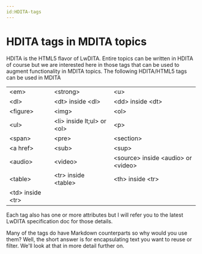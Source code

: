 ```yaml
---
id:HDITA-tags
---
```


# HDITA tags in MDITA topics

HDITA is the HTML5 flavor of LwDITA. Entire topics can be written in HDITA of course but we are interested here in those tags that can be used to augment functionality in MDITA topics. The following HDITA/HTML5 tags can be used in MDITA

<table>
  <tr>
    <td>&lt;em&gt;</td>
    <td>&lt;strong&gt;</td>
    <td>&lt;u&gt;</td>
  </tr>
  <tr>
    <td>&lt;dl&gt;</td>
    <td>&lt;dt&gt; inside &lt;dl&gt;</td>
    <td>&lt;dd&gt; inside &lt;dt&gt;</td>
  </tr>
  <tr>
    <td>&lt;figure&gt;</td>
    <td>&lt;img&gt;</td>
    <td>&lt;ol&gt;</td>
  </tr>
  <tr>
    <td>&lt;ul&gt;</td>
    <td>&lt;li&gt; inside lt;ul&gt; or &lt;ol&gt;</td>
    <td>&lt;p&gt;</td>
  </tr>
  <tr>
    <td>&lt;span&gt;</td>
    <td>&lt;pre&gt;</td>
    <td>&lt;section&gt;</td>
  </tr>
  <tr>
    <td>&lt;a href&gt;</td>
    <td>&lt;sub&gt;</td>
    <td>&lt;sup&gt;</td>
  </tr>
  <tr>
    <td>&lt;audio&gt;</td>
    <td>&lt;video&gt;</td>
    <td>&lt;source&gt; inside &lt;audio&gt; or &lt;video&gt;</td>
  </tr>
  <tr>
    <td>&lt;table&gt;</td>
    <td>&lt;tr&gt; inside &lt;table&gt;</td>
    <td>&lt;th&gt; inside &lt;tr&gt;</td>
  </tr>
  <tr>
    <td>&lt;td&gt; inside &lt;tr&gt;</td>
    <td></td>
    <td></td>
  </tr>
</table>

Each tag also has one or more attributes but I will refer you to the latest LwDITA specification doc for those details.

Many of the tags do have Markdown counterparts so why would you use them? Well, the short answer is for encapsulating text you want to reuse or filter. We'll look at that in more detail further on.
